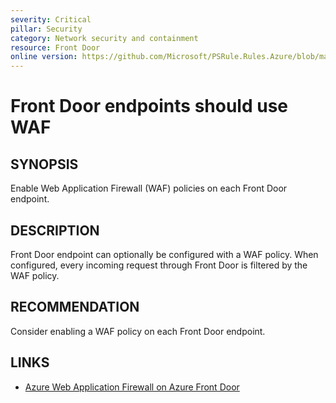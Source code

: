 ```yaml
---
severity: Critical
pillar: Security
category: Network security and containment
resource: Front Door
online version: https://github.com/Microsoft/PSRule.Rules.Azure/blob/main/docs/rules/en/Azure.FrontDoor.UseWAF.md
---
```


# Front Door endpoints should use WAF

## SYNOPSIS

Enable Web Application Firewall (WAF) policies on each Front Door endpoint.

## DESCRIPTION

Front Door endpoint can optionally be configured with a WAF policy.
When configured, every incoming request through Front Door is filtered by the WAF policy.

## RECOMMENDATION

Consider enabling a WAF policy on each Front Door endpoint.

## LINKS

- [Azure Web Application Firewall on Azure Front Door](https://docs.microsoft.com/en-us/azure/web-application-firewall/afds/afds-overview)
